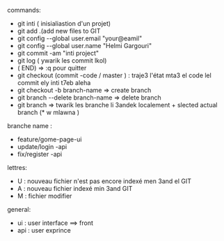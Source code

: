 commands:
- git inti ( inisialiastion d'un  projet)
- git add .(add new files to GIT
- git config --global user.email "your@eamil"
- git config --global user.name "Helmi Gargouri"
- git commit -am "inti project"
- git log ( ywarik les commit lkol)   
- ( END) => :q pour quitter
- git checkout (commit -code / master ) : traje3 l'état mta3 el code lel commit ely inti t7eb aleha 
- git checkout -b branch-name => create branch 
- git branch --delete branch-name => delete branch 
- git branch => twarik les branche li 3andek localement + slected actual branch (* w mlawna ) 

branche name :
- feature/gome-page-ui
- update/login -api
- fix/register -api

lettres:
- U : nouveau fichier n'est pas encore indexé men 3and el GIT
- A : nouveau fichier indexé min 3and GIT 
- M : fichier modifier

general:
- ui : user interface ==> front
- api : user exprince

